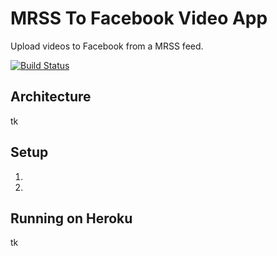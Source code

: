MRSS To Facebook Video App
==========================

Upload videos to Facebook from a MRSS feed.

[![Build Status](https://travis-ci.org/fusioneng/mrss-to-facebook-video-app.svg)](https://travis-ci.org/fusioneng/mrss-to-facebook-video-app)

## Architecture

tk

## Setup

1.
1.

## Running on Heroku

tk
